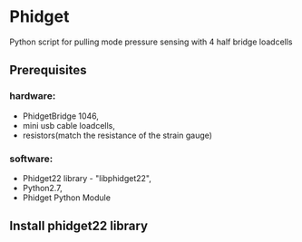 # Phidget
Python script for pulling mode pressure sensing with 4 half bridge loadcells

## Prerequisites
### hardware:  
* PhidgetBridge 1046, 
* mini usb cable loadcells, 
* resistors(match the resistance of the strain gauge)

### software:
* Phidget22 library - "libphidget22",
* Python2.7,
* Phidget Python Module

## Install phidget22 library
